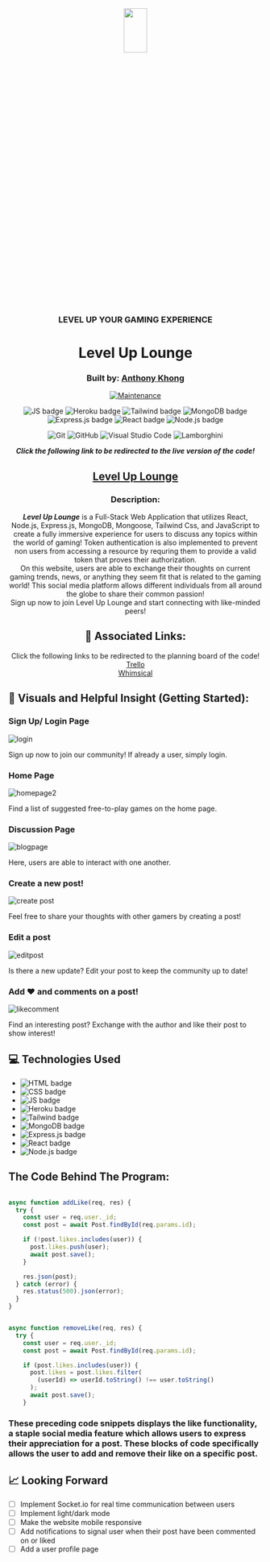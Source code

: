 <div align="center">
  
<img src="https://user-images.githubusercontent.com/116925227/232105248-9d013d14-7e46-4a74-a1f5-7e61e5ccadc9.png" width="30%" height="15%" />

### LEVEL UP YOUR GAMING EXPERIENCE

# Level Up Lounge

### Built by: **[Anthony Khong](https://www.linkedin.com/in/anthonykhong956/)**

[![Maintenance](https://img.shields.io/badge/Maintained%3F-yes-green.svg)](https://GitHub.com/Naereen/StrapDown.js/graphs/commit-activity)

![JS badge](https://img.shields.io/badge/JavaScript-323330?style=for-the-badge&logo=javascript&logoColor=F7DF1E)
![Heroku badge](https://img.shields.io/badge/Heroku-430098?style=for-the-badge&logo=heroku&logoColor=white)
![Tailwind badge](https://img.shields.io/badge/Tailwind_CSS-38B2AC?style=for-the-badge&logo=tailwind-css&logoColor=white)
![MongoDB badge](https://img.shields.io/badge/MongoDB-4EA94B?style=for-the-badge&logo=mongodb&logoColor=white)
![Express.js badge](https://img.shields.io/badge/Express.js-000000?style=for-the-badge&logo=express&logoColor=white)
![React badge](https://img.shields.io/badge/React-20232A?style=for-the-badge&logo=react&logoColor=61DAFB)
![Node.js badge](https://img.shields.io/badge/Node.js-339933?style=for-the-badge&logo=nodedotjs&logoColor=white)

![Git](https://img.shields.io/badge/GIT-E44C30?style=for-the-badge&logo=git&logoColor=white)
![GitHub](https://img.shields.io/badge/GitHub-100000?style=for-the-badge&logo=github&logoColor=white)
![Visual Studio Code](https://img.shields.io/badge/Visual_Studio_Code-0078D4?style=for-the-badge&logo=visual%20studio%20code&logoColor=white)
![Lamborghini](https://aleen42.github.io/badges/src/lamborghini.svg)

  
**_Click the following link to be redirected to the live version of the code!_**

## [Level Up Lounge](https://level-up-lounge.herokuapp.com/)

### Description:

  **_Level Up Lounge_** is a Full-Stack Web Application that utilizes React, Node.js, Express.js, MongoDB, Mongoose, Tailwind Css, and JavaScript to create a fully immersive experience for users to discuss any topics within the world of gaming! Token authentication is also implemented to prevent non users from accessing a resource by requring them to provide a valid token that proves their authorization.
<br />
On this website, users are able to exchange their thoughts on current gaming trends, news, or anything they seem fit that is related to the gaming world! This social media platform allows different individuals from all around the globe to share their common passion!
<br />
Sign up now to join Level Up Lounge and start connecting with like-minded peers!

## :link: Associated Links:

Click the following links to be redirected to the planning board of the code! 
<br />
[Trello](https://trello.com/b/dz8CgLXN/level-up-lounge-user-stories)
<br />
[Whimsical](https://whimsical.com/project-3-LGxmfKn8LX6w1NzJqdiH9w)
  
</div>

## :camera_flash: Visuals and Helpful Insight (Getting Started):

### Sign Up/ Login Page

![login](https://user-images.githubusercontent.com/116925227/233503742-c691439e-e997-455a-a124-c74214942fdc.gif)

Sign up now to join our community! If already a user, simply login.

### Home Page

![homepage2](https://user-images.githubusercontent.com/116925227/233504117-09f9b0b0-338d-47f6-886a-417ea033f9a9.gif)

Find a list of suggested free-to-play games on the home page.

### Discussion Page

![blogpage](https://user-images.githubusercontent.com/116925227/233504217-bcbc0c0c-f84f-4a56-b221-4e0495f21639.gif)

Here, users are able to interact with one another.

### Create a new post!

![create post](https://user-images.githubusercontent.com/116925227/233504261-93d6a8c7-f2cf-4c6d-abec-4ed7b3db8c48.gif)

Feel free to share your thoughts with other gamers by creating a post!

### Edit a post

![editpost](https://user-images.githubusercontent.com/116925227/233504816-bb3fe939-280f-4a3c-862e-430b022873ce.gif)

Is there a new update? Edit your post to keep the community up to date!

### Add :heart: and comments on a post!

![likecomment](https://user-images.githubusercontent.com/116925227/233504640-bf5f5321-ed5e-40d2-8eea-34ea9382f402.gif)

Find an interesting post? Exchange with the author and like their post to show interest!

## :computer: Technologies Used

- ![HTML badge](https://img.shields.io/badge/HTML5-E34F26?style=for-the-badge&logo=html5&logoColor=white)
- ![CSS badge](https://img.shields.io/badge/CSS3-1572B6?style=for-the-badge&logo=css3&logoColor=white)
- ![JS badge](https://img.shields.io/badge/JavaScript-323330?style=for-the-badge&logo=javascript&logoColor=F7DF1E)
- ![Heroku badge](https://img.shields.io/badge/Heroku-430098?style=for-the-badge&logo=heroku&logoColor=white)
- ![Tailwind badge](https://img.shields.io/badge/Tailwind_CSS-38B2AC?style=for-the-badge&logo=tailwind-css&logoColor=white)
- ![MongoDB badge](https://img.shields.io/badge/MongoDB-4EA94B?style=for-the-badge&logo=mongodb&logoColor=white)
- ![Express.js badge](https://img.shields.io/badge/Express.js-000000?style=for-the-badge&logo=express&logoColor=white)
- ![React badge](https://img.shields.io/badge/React-20232A?style=for-the-badge&logo=react&logoColor=61DAFB)
- ![Node.js badge](https://img.shields.io/badge/Node.js-339933?style=for-the-badge&logo=nodedotjs&logoColor=white)

## The Code Behind The Program:

```javascript

async function addLike(req, res) {
  try {
    const user = req.user._id;
    const post = await Post.findById(req.params.id);

    if (!post.likes.includes(user)) {
      post.likes.push(user);
      await post.save();
    }

    res.json(post);
  } catch (error) {
    res.status(500).json(error);
  }
}

```

```javascript

async function removeLike(req, res) {
  try {
    const user = req.user._id;
    const post = await Post.findById(req.params.id);

    if (post.likes.includes(user)) {
      post.likes = post.likes.filter(
        (userId) => userId.toString() !== user.toString()
      );
      await post.save();
    }

```

### These preceding code snippets displays the like functionality, a staple social media feature which allows users to express their appreciation for a post. These blocks of code specifically allows the user to add and remove their like on a specific post.

## :chart_with_upwards_trend: Looking Forward

- [ ] Implement Socket.io for real time communication between users
- [ ] Implement light/dark mode
- [ ] Make the website mobile responsive
- [ ] Add notifications to signal user when their post have been commented on or liked
- [ ] Add a user profile page
